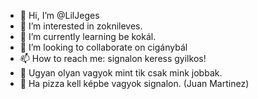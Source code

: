 - 👋 Hi, I’m @LilJeges
- 👀 I’m interested in zoknileves.
- 🌱 I’m currently learning be kokál.
- 💞️ I’m looking to collaborate on cigánybál
- 📫 How to reach me: signalon keress gyilkos!
- 🤡 Ugyan olyan vagyok mint tik csak mink jobbak.
- 🍕 Ha pizza kell képbe vagyok signalon. (Juan Martinez)
<!---
LilJeges/LilJeges is a ✨ special ✨ repository because its `README.md` (this file) appears on your GitHub profile.
You can click the Preview link to take a look at your changes.
--->
